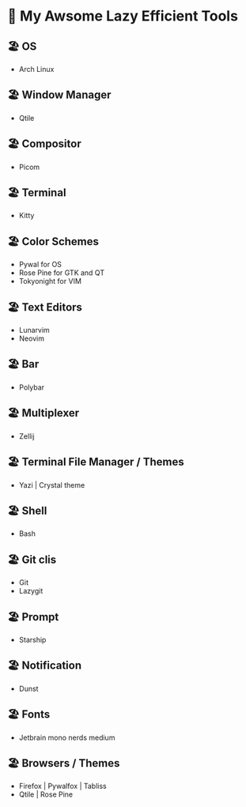# 🚀 My Awsome Lazy Efficient Tools

## 🏖️ OS
- Arch Linux
  
## 🏖️ Window Manager 
- Qtile

## 🏖️ Compositor
- Picom

## 🏖️ Terminal
- Kitty

## 🏖️  Color Schemes
- Pywal for OS 
- Rose Pine for GTK and QT
- Tokyonight for VIM

## 🏖️ Text Editors
- Lunarvim
- Neovim 

## 🏖️ Bar
- Polybar

## 🏖️ Multiplexer
- Zellij

## 🏖️ Terminal File Manager / Themes
- Yazi | Crystal theme

## 🏖️ Shell
- Bash
  
## 🏖️ Git clis
- Git
- Lazygit

## 🏖️ Prompt
- Starship

## 🏖️ Notification
- Dunst

## 🏖️ Fonts
- Jetbrain mono nerds medium

## 🏖️ Browsers / Themes
- Firefox | Pywalfox |  Tabliss
- Qtile | Rose Pine
 
